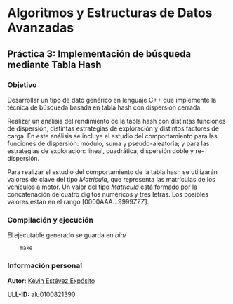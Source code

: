# Algoritmos y Estructuras de Datos Avanzadas

## Práctica 3: Implementación de búsqueda mediante Tabla Hash

### Objetivo

Desarrollar un tipo de dato genérico en lenguaje C++ que implemente la técnica de búsqueda basada en tabla hash con dispersión cerrada.

Realizar un análisis del rendimiento de la tabla hash con distintas funciones de dispersión, distintas estrategias de exploración y distintos factores de carga. En este análisis se incluye el estudio del comportamiento para las funciones de dispersión: módulo, suma y pseudo-aleatoria; y para las estrategias de exploración: lineal, cuadrática, dispersión doble y re-dispersión.

Para realizar el estudio del comportamiento de la tabla hash se utilizarán valores de clave del tipo *Matricula*, que representa las matrículas de los vehículos a motor. Un valor del tipo *Matricula* está formado por la concatenación de cuatro dígitos numéricos y tres letras. Los posibles valores están en el rango [0000AAA...9999ZZZ].

### Compilación y ejecución

El ejecutable generado se guarda en *bin/*

~~~
    make
~~~

### Información personal

**Autor:** [Kevin Estévez Expósito](https://alu0100821390.github.io/)

**ULL-ID:** alu0100821390
